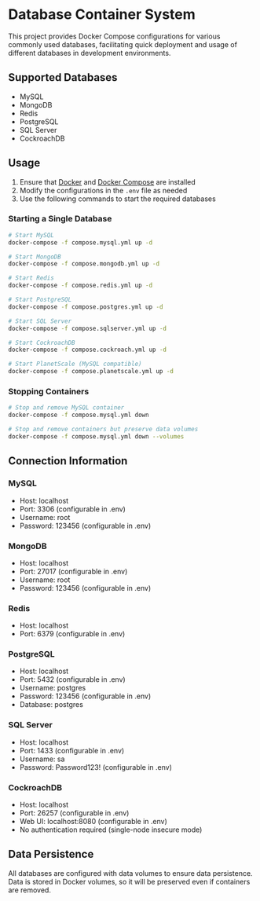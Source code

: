 # Database Container System

This project provides Docker Compose configurations for various commonly used databases, facilitating quick deployment and usage of different databases in development environments.

## Supported Databases

- MySQL
- MongoDB
- Redis
- PostgreSQL
- SQL Server
- CockroachDB

## Usage

1. Ensure that [Docker](https://docs.docker.com/get-docker/) and [Docker Compose](https://docs.docker.com/compose/install/) are installed
2. Modify the configurations in the `.env` file as needed
3. Use the following commands to start the required databases

### Starting a Single Database

```bash
# Start MySQL
docker-compose -f compose.mysql.yml up -d

# Start MongoDB
docker-compose -f compose.mongodb.yml up -d

# Start Redis
docker-compose -f compose.redis.yml up -d

# Start PostgreSQL
docker-compose -f compose.postgres.yml up -d

# Start SQL Server
docker-compose -f compose.sqlserver.yml up -d

# Start CockroachDB
docker-compose -f compose.cockroach.yml up -d

# Start PlanetScale (MySQL compatible)
docker-compose -f compose.planetscale.yml up -d
```

### Stopping Containers

```bash
# Stop and remove MySQL container
docker-compose -f compose.mysql.yml down

# Stop and remove containers but preserve data volumes
docker-compose -f compose.mysql.yml down --volumes
```

## Connection Information

### MySQL
- Host: localhost
- Port: 3306 (configurable in .env)
- Username: root
- Password: 123456 (configurable in .env)

### MongoDB
- Host: localhost
- Port: 27017 (configurable in .env)
- Username: root
- Password: 123456 (configurable in .env)

### Redis
- Host: localhost
- Port: 6379 (configurable in .env)

### PostgreSQL
- Host: localhost
- Port: 5432 (configurable in .env)
- Username: postgres
- Password: 123456 (configurable in .env)
- Database: postgres

### SQL Server
- Host: localhost
- Port: 1433 (configurable in .env)
- Username: sa
- Password: Password123! (configurable in .env)

### CockroachDB
- Host: localhost
- Port: 26257 (configurable in .env)
- Web UI: localhost:8080 (configurable in .env)
- No authentication required (single-node insecure mode)


## Data Persistence

All databases are configured with data volumes to ensure data persistence. Data is stored in Docker volumes, so it will be preserved even if containers are removed.
